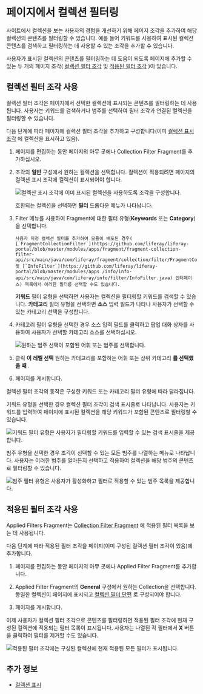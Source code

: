 # 페이지에서 컬렉션 필터링

사이트에서 컬렉션을 보는 사용자의 경험을 개선하기 위해 페이지 조각을 추가하여 해당 컬렉션의 콘텐츠를 필터링할 수 있습니다. 예를 들어 키워드를 사용하여 표시된 컬렉션 콘텐츠를 검색하고 필터링하는 데 사용할 수 있는 조각을 추가할 수 있습니다.

사용자가 표시된 컬렉션의 콘텐츠를 필터링하는 데 도움이 되도록 페이지에 추가할 수 있는 두 개의 페이지 조각( [컬렉션 필터 조각](#using-the-collection-filter-fragment) 및 [적용된 필터 조각](#using-the-applied-filters-fragment) )이 있습니다.

## 컬렉션 필터 조각 사용

컬렉션 필터 조각은 페이지에서 선택한 컬렉션에 표시되는 콘텐츠를 필터링하는 데 사용됩니다. 사용자는 키워드를 검색하거나 범주를 선택하여 필터 조각과 연결된 컬렉션을 필터링할 수 있습니다.

다음 단계에 따라 페이지에 컬렉션 필터 조각을 추가하고 구성합니다(이미 [컬렉션 표시 조각](./displaying-collections.md#configuring-a-collection-display-fragment) 에 컬렉션을 표시하고 있음).

1. 페이지를 편집하는 동안 페이지의 아무 곳에나 Collection Filter Fragment를 추가하십시오.

1. 조각의 **일반** 구성에서 원하는 컬렉션을 선택합니다. 컬렉션이 적용되려면 페이지의 컬렉션 표시 조각에 컬렉션이 표시되어야 합니다.

    ![컬렉션 표시 조각에 이미 표시된 컬렉션을 사용하도록 조각을 구성합니다.](./filtering-collections-on-a-page/images/01.png)

    호환되는 컬렉션을 선택하면 **필터** 드롭다운 메뉴가 나타납니다.

1. Filter 메뉴를 사용하여 Fragment에 대한 필터 유형(**Keywords** 또는 **Category**)을 선택합니다.

    ```{note}
    사용자 지정 컬렉션 필터를 추가하여 모듈이 배포된 경우( [`FragmentCollectionFilter`](https://github.com/liferay/liferay-portal/blob/master/modules/apps/fragment/fragment-collection-filter- api/src/main/java/com/liferay/fragment/collection/filter/FragmentCollectionFilter.java) 및 [`InfoFilter`](https://github.com/liferay/liferay-portal/blob/master/modules/apps /info/info-api/src/main/java/com/liferay/info/filter/InfoFilter.java) 인터페이스) 목록에서 이러한 필터를 선택할 수도 있습니다.
    ```

    **키워드** 필터 유형을 선택하면 사용자는 컬렉션을 필터링할 키워드를 검색할 수 있습니다. **카테고리** 필터 유형을 선택하면 **소스** 입력 필드가 나타나 사용자가 선택할 수 있는 카테고리 선택을 구성합니다.

1. 카테고리 필터 유형을 선택한 경우 소스 입력 필드를 클릭하고 팝업 대화 상자를 사용하여 사용자가 선택할 카테고리 소스를 선택하십시오.

    ![원하는 범주 선택이 포함된 어휘 또는 범주를 선택합니다.](./filtering-collections-on-a-page/images/02.png)

1. 클릭 **이 레벨 선택** 원하는 카테고리를 포함하는 어휘 또는 상위 카테고리 **를 선택했을 때** .

1. 페이지를 게시합니다.

컬렉션 필터 조각의 동작은 구성한 키워드 또는 카테고리 필터 유형에 따라 달라집니다.

키워드 유형을 선택한 경우 컬렉션 필터 조각이 검색 표시줄로 나타납니다. 사용자는 키워드를 입력하여 페이지에 표시된 컬렉션을 해당 키워드가 포함된 콘텐츠로 필터링할 수 있습니다.

![키워드 필터 유형은 사용자가 필터링할 키워드를 입력할 수 있는 검색 표시줄을 제공합니다.](./filtering-collections-on-a-page/images/03.png)

범주 유형을 선택한 경우 조각이 선택할 수 있는 모든 범주를 나열하는 메뉴로 나타납니다. 사용자는 이러한 범주를 얼마든지 선택하고 적용하여 컬렉션을 해당 범주의 콘텐츠로 필터링할 수 있습니다.

![범주 필터 유형은 사용자가 활성화하고 필터로 적용할 수 있는 범주 목록을 제공합니다.](./filtering-collections-on-a-page/images/04.png)

## 적용된 필터 조각 사용

Applied Filters Fragment는 [Collection Filter Fragment](#using-the-collection-filter-fragment) 에 적용된 필터 목록을 보는 데 사용됩니다.

다음 단계에 따라 적용된 필터 조각을 페이지(이미 구성된 컬렉션 필터 조각이 있음)에 추가합니다.

1. 페이지를 편집하는 동안 페이지의 아무 곳에나 Applied Filter Fragment를 추가합니다.

1. Applied Filter Fragment의 **General** 구성에서 원하는 Collection을 선택합니다. 동일한 컬렉션이 페이지에 표시되고 [컬렉션 필터 단편](#using-the-collection-filter-fragment) 로 구성되어야 합니다.

1. 페이지를 게시합니다.

이제 사용자가 컬렉션 필터 조각으로 콘텐츠를 필터링하면 적용된 필터 조각에 현재 구성된 컬렉션에 적용되는 필터 목록이 표시됩니다. 사용자는 나열된 각 필터에서 **X** 버튼을 클릭하여 필터를 제거할 수도 있습니다.

![적용된 필터 조각에는 구성된 컬렉션에 현재 적용된 모든 필터가 표시됩니다.](./filtering-collections-on-a-page/images/05.png)

## 추가 정보

* [컬렉션 표시](./displaying-collections.md)
